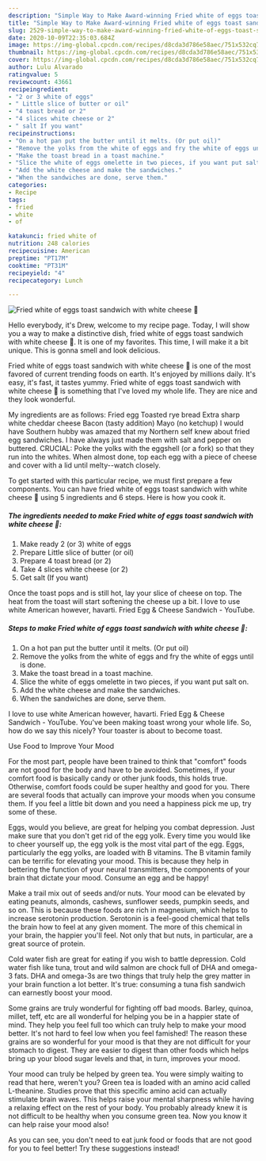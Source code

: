 ```yaml
---
description: "Simple Way to Make Award-winning Fried white of eggs toast sandwich with white cheese 🥪"
title: "Simple Way to Make Award-winning Fried white of eggs toast sandwich with white cheese 🥪"
slug: 2529-simple-way-to-make-award-winning-fried-white-of-eggs-toast-sandwich-with-white-cheese
date: 2020-10-09T22:35:03.684Z
image: https://img-global.cpcdn.com/recipes/d8cda3d786e58aec/751x532cq70/fried-white-of-eggs-toast-sandwich-with-white-cheese-🥪-recipe-main-photo.jpg
thumbnail: https://img-global.cpcdn.com/recipes/d8cda3d786e58aec/751x532cq70/fried-white-of-eggs-toast-sandwich-with-white-cheese-🥪-recipe-main-photo.jpg
cover: https://img-global.cpcdn.com/recipes/d8cda3d786e58aec/751x532cq70/fried-white-of-eggs-toast-sandwich-with-white-cheese-🥪-recipe-main-photo.jpg
author: Lulu Alvarado
ratingvalue: 5
reviewcount: 43661
recipeingredient:
- "2 or 3 white of eggs"
- " Little slice of butter or oil"
- "4 toast bread or 2"
- "4 slices white cheese or 2"
- " salt If you want"
recipeinstructions:
- "On a hot pan put the butter until it melts. (Or put oil)"
- "Remove the yolks from the white of eggs and fry the white of eggs until is done."
- "Make the toast bread in a toast machine."
- "Slice the white of eggs omelette in two pieces, if you want put salt on."
- "Add the white cheese and make the sandwiches."
- "When the sandwiches are done, serve them."
categories:
- Recipe
tags:
- fried
- white
- of

katakunci: fried white of 
nutrition: 248 calories
recipecuisine: American
preptime: "PT17M"
cooktime: "PT31M"
recipeyield: "4"
recipecategory: Lunch

---
```



![Fried white of eggs toast sandwich with white cheese 🥪](https://img-global.cpcdn.com/recipes/d8cda3d786e58aec/751x532cq70/fried-white-of-eggs-toast-sandwich-with-white-cheese-🥪-recipe-main-photo.jpg)

Hello everybody, it's Drew, welcome to my recipe page. Today, I will show you a way to make a distinctive dish, fried white of eggs toast sandwich with white cheese 🥪. It is one of my favorites. This time, I will make it a bit unique. This is gonna smell and look delicious.

Fried white of eggs toast sandwich with white cheese 🥪 is one of the most favored of current trending foods on earth. It's enjoyed by millions daily. It's easy, it's fast, it tastes yummy. Fried white of eggs toast sandwich with white cheese 🥪 is something that I've loved my whole life. They are nice and they look wonderful.

My ingredients are as follows: Fried egg Toasted rye bread Extra sharp white cheddar cheese Bacon (tasty addition) Mayo (no ketchup) I would have Southern hubby was amazed that my Northern self knew about fried egg sandwiches. I have always just made them with salt and pepper on buttered. CRUCIAL: Poke the yolks with the eggshell (or a fork) so that they run into the whites. When almost done, top each egg with a piece of cheese and cover with a lid until melty--watch closely.


To get started with this particular recipe, we must first prepare a few components. You can have fried white of eggs toast sandwich with white cheese 🥪 using 5 ingredients and 6 steps. Here is how you cook it.

<!--inarticleads1-->

##### The ingredients needed to make Fried white of eggs toast sandwich with white cheese 🥪:

1. Make ready 2 (or 3) white of eggs
1. Prepare  Little slice of butter (or oil)
1. Prepare 4 toast bread (or 2)
1. Take 4 slices white cheese (or 2)
1. Get  salt (If you want)


Once the toast pops and is still hot, lay your slice of cheese on top. The heat from the toast will start softening the cheese up a bit. I love to use white American however, havarti. Fried Egg &amp; Cheese Sandwich - YouTube. 

<!--inarticleads2-->

##### Steps to make Fried white of eggs toast sandwich with white cheese 🥪:

1. On a hot pan put the butter until it melts. (Or put oil)
1. Remove the yolks from the white of eggs and fry the white of eggs until is done.
1. Make the toast bread in a toast machine.
1. Slice the white of eggs omelette in two pieces, if you want put salt on.
1. Add the white cheese and make the sandwiches.
1. When the sandwiches are done, serve them.


I love to use white American however, havarti. Fried Egg &amp; Cheese Sandwich - YouTube. You&#39;ve been making toast wrong your whole life. So, how do we say this nicely? Your toaster is about to become toast. 

Use Food to Improve Your Mood


For the most part, people have been trained to think that "comfort" foods are not good for the body and have to be avoided. Sometimes, if your comfort food is basically candy or other junk foods, this holds true. Otherwise, comfort foods could be super healthy and good for you. There are several foods that actually can improve your moods when you consume them. If you feel a little bit down and you need a happiness pick me up, try some of these.

Eggs, would you believe, are great for helping you combat depression. Just make sure that you don't get rid of the egg yolk. Every time you would like to cheer yourself up, the egg yolk is the most vital part of the egg. Eggs, particularly the egg yolks, are loaded with B vitamins. The B vitamin family can be terrific for elevating your mood. This is because they help in bettering the function of your neural transmitters, the components of your brain that dictate your mood. Consume an egg and be happy!

Make a trail mix out of seeds and/or nuts. Your mood can be elevated by eating peanuts, almonds, cashews, sunflower seeds, pumpkin seeds, and so on. This is because these foods are rich in magnesium, which helps to increase serotonin production. Serotonin is a feel-good chemical that tells the brain how to feel at any given moment. The more of this chemical in your brain, the happier you'll feel. Not only that but nuts, in particular, are a great source of protein.

Cold water fish are great for eating if you wish to battle depression. Cold water fish like tuna, trout and wild salmon are chock full of DHA and omega-3 fats. DHA and omega-3s are two things that truly help the grey matter in your brain function a lot better. It's true: consuming a tuna fish sandwich can earnestly boost your mood. 

Some grains are truly wonderful for fighting off bad moods. Barley, quinoa, millet, teff, etc are all wonderful for helping you be in a happier state of mind. They help you feel full too which can truly help to make your mood better. It's not hard to feel low when you feel famished! The reason these grains are so wonderful for your mood is that they are not difficult for your stomach to digest. They are easier to digest than other foods which helps bring up your blood sugar levels and that, in turn, improves your mood.

Your mood can truly be helped by green tea. You were simply waiting to read that here, weren't you? Green tea is loaded with an amino acid called L-theanine. Studies prove that this specific amino acid can actually stimulate brain waves. This helps raise your mental sharpness while having a relaxing effect on the rest of your body. You probably already knew it is not difficult to be healthy when you consume green tea. Now you know it can help raise your mood also!

As you can see, you don't need to eat junk food or foods that are not good for you to feel better! Try  these suggestions  instead!

